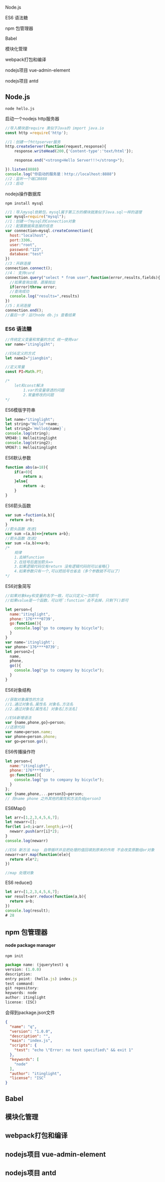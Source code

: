 Node.js

ES6 语法糖

npm 包管理器

Babel

模块化管理

webpack打包和编译

nodejs项目 vue-admin-element

nodejs项目 antd

## Node.js

`node hello.js`

启动一个nodejs http服务器

```javascript
//导入模块是require 类似于Java的 import java.io
const http =require('http');

//1：创建一个httpserver服务
http.createServer(function(request,response){
	response.writeHead(200,{'Content-type':'text/html'});

    response.end("<strong>Hello Server!!!</strong>");

}).listen(8888)
console.log("你启动的服务是：http://localhost:8888")
//2：监听一个端口8888
//3：启动
```

nodejs操作数据库

`npm install mysql`

```javascript
//1：导入mysql依赖包，mysql属于第三方的模块就类似于Java.sql一样的道理
var mysql=require("mysql");
//1：创建一个mysql的Connection对象
//2：配置数据库连接的信息
var connection=mysql.createConnection({
  host:"localhost",
  port:3306,
  user:"root",
  password:"123",
  database:"test"
})
//3：开辟连接
connection.connect();
//4： 支持curd
connection.query("select * from user",function(error,results,fields){
  //如果查询出错，直接抛出
  if(error)throw error;
  //查询成功
  console.log("results=",results)
})
//5；关闭连接
connection.end();
//最后一步：运行node db.js 查看结果
```

### ES6 语法糖

```javascript
//传统定义变量和常量的方式 统一使用var
var name="itinglgiht";

//ES6定义的方式
let name2="jiangbin";

//定义常量
const PI=Math.PT;

/*
	let和const解决
		1.var的变量穿透的问题
		2.常量修改的问题
*/
```

ES6模版字符串

```javascript
let name="itinglight";
let string="Hello"+name;
let string2=`Hello${name}`;
console.log(string);
VM348:1 Helloitinglight
console.log(string2);
VM367:1 Helloitinglight
```

ES6默认参数

```javascript
function abs(a=18){
	if(a>0){
		return a;
	}else{
		return -a;
	}
}
```

ES6箭头函数

```javascript
var sum =fuction(a,b){
  return a+b;
}
//箭头函数 改进1
var sum =(a,b)=>{return a+b};
//箭头函数 改进2
var sum =(a,b)=>a+b;
/*
	规律
	1.去掉function
	2.在括号后面加箭头=>
	3.如果逻辑代码仅有return 没有逻辑代码则可以省略{}
	4.如果参数只有一个,可以把括号也省去（多个参数就不可以了）
*/
```

ES6对象简写

```javascript
//如果对象key和变量的名字一致，可以只定义一次即可
//如果value是一个函数，可以吧`:function`去不去掉，只剩下()即可

let person={
  name:"itinglight",
  phone:'176****0739',
  go:function(){
    console.log("go to company by bicycle");
  }
}
var name='itinglight';
var phone='176****0739';
let person2={
  name,
  phone,
  go(){
    console.log("go to company by bicycle");
  }
}
```

ES6对象结构

```javascript
//获取对象属性的方法
//1.通过对象名.属性名 对象名.方法名
//2.通过对象名[属性名] 对象名[方法名]

//ES6新增语法
var {name,phone,go}=person;
//还原代码
var name=person.name;
var phone=person.phone;
var go=person.go();
```

ES6传播操作符

```javascript
let person={
  name:"itinglight",
  phone:'176****0739',
  go:function(){
    console.log("go to company by bicycle");
  }
};
var {name,phone,...person3}=person;
// 将name phone 之外其他的属性和方法负给person3
```

ES6Map()

```javascript
let arr=[1,2,3,4,5,6,7];
let newarr=[];
for(let i=0;i<arr.length;i++){
  newarr.push(arr[i]*2);
}
console.log(newarr)

//ES6 新方法 map  自带循环并且把处理的值回填到原来的作用 不会改变原数组or对象
newarr=arr.map(function(ele){
  return ele*2;
})

//map 处理对象
```

ES6 reduce()

```javascript
let arr=[1,2,3,4,5,6,7];
var result=arr.reduce(function(a,b){
  return a+b;
})
console.log(result);
# 28
```



## npm 包管理器

#### node package manager

`npm init`

```javascript
package name: (jquerytest) q
version: (1.0.0) 
description: 
entry point: (hello.js) index.js
test command: 
git repository: 
keywords: node
author: itinglight
license: (ISC) 
```

会得到package.json文件

```json
{
  "name": "q",
  "version": "1.0.0",
  "description": "",
  "main": "index.js",
  "scripts": {
    "test": "echo \"Error: no test specified\" && exit 1"
  },
  "keywords": [
    "node"
  ],
  "author": "itinglight",
  "license": "ISC"
}
```



## Babel

## 模块化管理

## webpack打包和编译

## nodejs项目 vue-admin-element

## nodejs项目 antd

